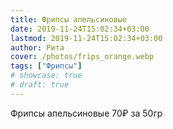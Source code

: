 ```yaml
---
title: Фрипсы апельсиновые
date: 2019-11-24T15:02:34+03:00
lastmod: 2019-11-24T15:02:34+03:00
author: Рита
cover: /photos/frips_orange.webp
tags: ["Фрипсы"]
# showcase: true
# draft: true
---
```


Фрипсы апельсиновые 70₽ за 50гр
